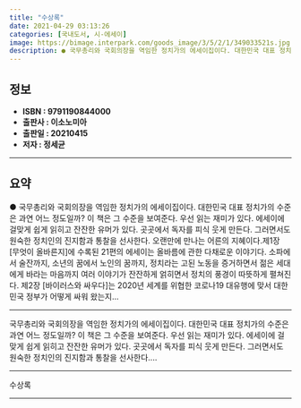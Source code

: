 ```yaml
---
title: "수상록"
date: 2021-04-29 03:13:26
categories: [국내도서, 시-에세이]
image: https://bimage.interpark.com/goods_image/3/5/2/1/349033521s.jpg
description: ● 국무총리와 국회의장을 역임한 정치가의 에세이집이다. 대한민국 대표 정치가의 수준은 과연 어느 정도일까? 이 책은 그 수준을 보여준다. 우선 읽는 재미가 있다. 에세이에 걸맞게 쉽게 읽히고 잔잔한 유머가 있다. 곳곳에서 독자를 피식 웃게 만든다. 그러면서도 원숙한 정치인의 진지함과
---
```


## **정보**

- **ISBN : 9791190844000**
- **출판사 : 이소노미아**
- **출판일 : 20210415**
- **저자 : 정세균**

------



## **요약**

●  국무총리와 국회의장을 역임한 정치가의 에세이집이다. 대한민국 대표 정치가의 수준은 과연 어느 정도일까? 이 책은 그 수준을 보여준다. 우선 읽는 재미가 있다. 에세이에 걸맞게 쉽게 읽히고 잔잔한 유머가 있다. 곳곳에서 독자를 피식 웃게 만든다. 그러면서도 원숙한 정치인의 진지함과 통찰을 선사한다. 오랜만에 만나는 어른의 지혜이다.제1장 [무엇이 올바른지]에 수록된 21편의 에세이는 올바름에 관한 다채로운 이야기다. 소파에서 술잔까지, 소년의 꿈에서 노인의 꿈까지, 정치라는 고된 노동을 증거하면서 젊은 세대에게 바라는 마음까지 여러 이야기가 잔잔하게 얽히면서 정치의 풍경이 따뜻하게 펼쳐진다. 제2장 [바이러스와 싸우다]는 2020년 세계를 위협한 코로나19 대유행에 맞서 대한민국 정부가 어떻게 싸워 왔는지...

------

국무총리와 국회의장을 역임한 정치가의 에세이집이다. 대한민국 대표 정치가의 수준은 과연 어느 정도일까? 이 책은 그 수준을 보여준다. 우선 읽는 재미가 있다. 에세이에 걸맞게 쉽게 읽히고 잔잔한 유머가 있다. 곳곳에서 독자를 피식 웃게 만든다. 그러면서도 원숙한 정치인의 진지함과 통찰을 선사한다.... 

------


수상록 

------


